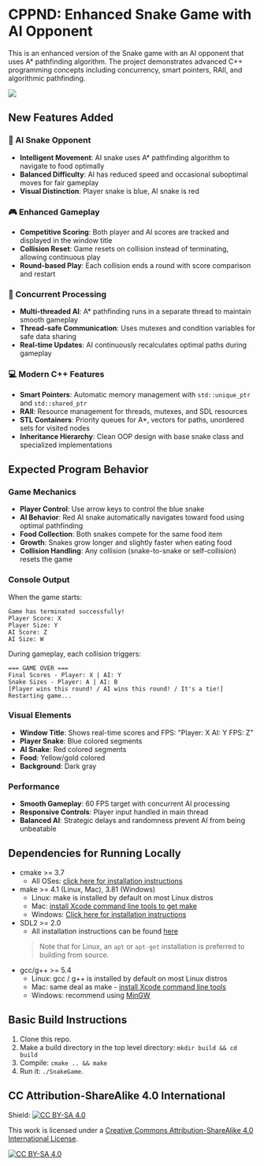 # CPPND: Enhanced Snake Game with AI Opponent

This is an enhanced version of the Snake game with an AI opponent that uses A* pathfinding algorithm. The project demonstrates advanced C++ programming concepts including concurrency, smart pointers, RAII, and algorithmic pathfinding.

<img src="snake_game.gif"/>

## New Features Added

### 🤖 AI Snake Opponent
- **Intelligent Movement**: AI snake uses A* pathfinding algorithm to navigate to food optimally
- **Balanced Difficulty**: AI has reduced speed and occasional suboptimal moves for fair gameplay
- **Visual Distinction**: Player snake is blue, AI snake is red

### 🎮 Enhanced Gameplay
- **Competitive Scoring**: Both player and AI scores are tracked and displayed in the window title
- **Collision Reset**: Game resets on collision instead of terminating, allowing continuous play
- **Round-based Play**: Each collision ends a round with score comparison and restart

### 🧵 Concurrent Processing
- **Multi-threaded AI**: A* pathfinding runs in a separate thread to maintain smooth gameplay
- **Thread-safe Communication**: Uses mutexes and condition variables for safe data sharing
- **Real-time Updates**: AI continuously recalculates optimal paths during gameplay

### 💻 Modern C++ Features
- **Smart Pointers**: Automatic memory management with `std::unique_ptr` and `std::shared_ptr`
- **RAII**: Resource management for threads, mutexes, and SDL resources
- **STL Containers**: Priority queues for A*, vectors for paths, unordered sets for visited nodes
- **Inheritance Hierarchy**: Clean OOP design with base snake class and specialized implementations

## Expected Program Behavior

### Game Mechanics
- **Player Control**: Use arrow keys to control the blue snake
- **AI Behavior**: Red AI snake automatically navigates toward food using optimal pathfinding
- **Food Collection**: Both snakes compete for the same food item
- **Growth**: Snakes grow longer and slightly faster when eating food
- **Collision Handling**: Any collision (snake-to-snake or self-collision) resets the game

### Console Output
When the game starts:
```
Game has terminated successfully!
Player Score: X
Player Size: Y
AI Score: Z
AI Size: W
```

During gameplay, each collision triggers:
```
=== GAME OVER ===
Final Scores - Player: X | AI: Y
Snake Sizes - Player: A | AI: B
[Player wins this round! / AI wins this round! / It's a tie!]
Restarting game...
```

### Visual Elements
- **Window Title**: Shows real-time scores and FPS: "Player: X AI: Y FPS: Z"
- **Player Snake**: Blue colored segments
- **AI Snake**: Red colored segments  
- **Food**: Yellow/gold colored
- **Background**: Dark gray

### Performance
- **Smooth Gameplay**: 60 FPS target with concurrent AI processing
- **Responsive Controls**: Player input handled in main thread
- **Balanced AI**: Strategic delays and randomness prevent AI from being unbeatable

## Dependencies for Running Locally
* cmake >= 3.7
  * All OSes: [click here for installation instructions](https://cmake.org/install/)
* make >= 4.1 (Linux, Mac), 3.81 (Windows)
  * Linux: make is installed by default on most Linux distros
  * Mac: [install Xcode command line tools to get make](https://developer.apple.com/xcode/features/)
  * Windows: [Click here for installation instructions](http://gnuwin32.sourceforge.net/packages/make.htm)
* SDL2 >= 2.0
  * All installation instructions can be found [here](https://wiki.libsdl.org/Installation)
  >Note that for Linux, an `apt` or `apt-get` installation is preferred to building from source. 
* gcc/g++ >= 5.4
  * Linux: gcc / g++ is installed by default on most Linux distros
  * Mac: same deal as make - [install Xcode command line tools](https://developer.apple.com/xcode/features/)
  * Windows: recommend using [MinGW](http://www.mingw.org/)

## Basic Build Instructions

1. Clone this repo.
2. Make a build directory in the top level directory: `mkdir build && cd build`
3. Compile: `cmake .. && make`
4. Run it: `./SnakeGame`.


## CC Attribution-ShareAlike 4.0 International


Shield: [![CC BY-SA 4.0][cc-by-sa-shield]][cc-by-sa]

This work is licensed under a
[Creative Commons Attribution-ShareAlike 4.0 International License][cc-by-sa].

[![CC BY-SA 4.0][cc-by-sa-image]][cc-by-sa]

[cc-by-sa]: http://creativecommons.org/licenses/by-sa/4.0/
[cc-by-sa-image]: https://licensebuttons.net/l/by-sa/4.0/88x31.png
[cc-by-sa-shield]: https://img.shields.io/badge/License-CC%20BY--SA%204.0-lightgrey.svg
